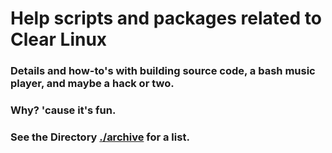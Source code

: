 # Help scripts and packages related to Clear Linux
### Details and how-to's with building source code, a bash music player, and maybe a hack or two. 
### Why? 'cause it's fun.


### See the Directory [./archive](./archive) for a list.
